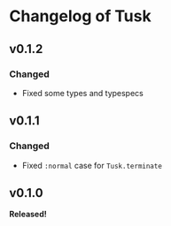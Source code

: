 # Changelog of Tusk

## v0.1.2

### Changed

- Fixed some types and typespecs

## v0.1.1

### Changed

- Fixed `:normal` case for `Tusk.terminate`

## v0.1.0

**Released!**
